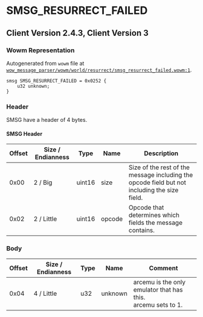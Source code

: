 # SMSG_RESURRECT_FAILED

## Client Version 2.4.3, Client Version 3

### Wowm Representation

Autogenerated from `wowm` file at [`wow_message_parser/wowm/world/resurrect/smsg_resurrect_failed.wowm:1`](https://github.com/gtker/wow_messages/tree/main/wow_message_parser/wowm/world/resurrect/smsg_resurrect_failed.wowm#L1).
```rust,ignore
smsg SMSG_RESURRECT_FAILED = 0x0252 {
    u32 unknown;
}
```
### Header

SMSG have a header of 4 bytes.

#### SMSG Header

| Offset | Size / Endianness | Type   | Name   | Description |
| ------ | ----------------- | ------ | ------ | ----------- |
| 0x00   | 2 / Big           | uint16 | size   | Size of the rest of the message including the opcode field but not including the size field.|
| 0x02   | 2 / Little        | uint16 | opcode | Opcode that determines which fields the message contains.|

### Body

| Offset | Size / Endianness | Type | Name | Comment |
| ------ | ----------------- | ---- | ---- | ------- |
| 0x04 | 4 / Little | u32 | unknown | arcemu is the only emulator that has this.<br/>arcemu sets to 1. |

